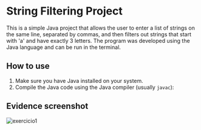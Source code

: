 # String Filtering Project

This is a simple Java project that allows the user to enter a list of strings on the same line, separated by commas, and then filters out strings that start with 'a' and have exactly 3 letters. The program was developed using the Java language and can be run in the terminal.

## How to use

1. Make sure you have Java installed on your system.
2. Compile the Java code using the Java compiler (usually `javac`):


## Evidence screenshot 

![exercicio1](https://github.com/EmeliTa/JavaTest/assets/31098448/e12cbe36-4e07-4820-a1c9-6a28f8de2679)
